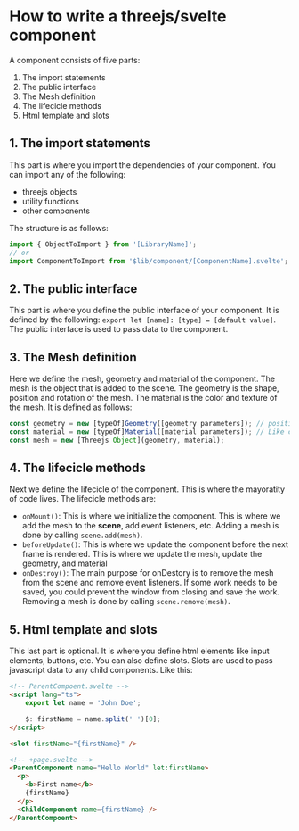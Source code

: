 # How to write a threejs/svelte component

A component consists of five parts:

1. The import statements
1. The public interface
1. The Mesh definition
1. The lifecicle methods
1. Html template and slots

## 1. The import statements

This part is where you import the dependencies of your component. You can import any of the following:

- threejs objects
- utility functions
- other components

The structure is as follows:

```js
import { ObjectToImport } from '[LibraryName]';
// or
import ComponentToImport from '$lib/component/[ComponentName].svelte';
```

## 2. The public interface

This part is where you define the public interface of your component. It is defined by the following: `export let [name]: [type] = [default value]`. The public interface is used to pass data to the component.

## 3. The Mesh definition

Here we define the mesh, geometry and material of the component. The mesh is the object that is added to the scene. The geometry is the shape, position and rotation of the mesh. The material is the color and texture of the mesh. It is defined as follows:

```js
const geometry = new [typeOf]Geometry([geometry parameters]); // position, segements, radius, etc.
const material = new [typeOf]Material([material parameters]); // Like color, opacity
const mesh = new [Threejs Object](geometry, material);
```

## 4. The lifecicle methods

Next we define the lifecicle of the component. This is where the mayoratity of code lives. The lifecicle methods are:

- `onMount()`: This is where we initialize the component. This is where we add the mesh to the **scene**, add event listeners, etc. Adding a mesh is done by calling `scene.add(mesh)`.
- `beforeUpdate()`: This is where we update the component before the next frame is rendered. This is where we update the mesh, update the geometry, and material
- `onDestroy()`: The main purpose for onDestory is to remove the mesh from the scene and remove event listeners. If some work needs to be saved, you could prevent the window from closing and save the work. Removing a mesh is done by calling `scene.remove(mesh)`.

## 5. Html template and slots

This last part is optional. It is where you define html elements like input elements, buttons, etc. You can also define slots. Slots are used to pass javascript data to any child components. Like this:

```html
<!-- ParentCompoent.svelte -->
<script lang="ts">
	export let name = 'John Doe';

	$: firstName = name.split(' ')[0];
</script>

<slot firstName="{firstName}" />
```

```html
<!-- +page.svelte -->
<ParentComponent name="Hello World" let:firstName>
  <p>
    <b>First name</b>
    {firstName}
  </p>
  <ChildComponent name={firstName} />
</ParentCompoent>

```
